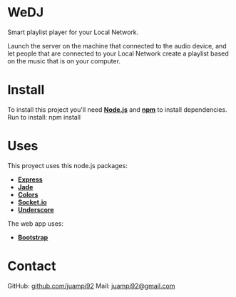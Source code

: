 WeDJ
====

Smart playlist player for your Local Network.

Launch the server on the machine that connected to the audio device, and let people that are connected to your Local Network create a playlist based on the music that is on your computer.

Install
==================
To install this project you'll need [**Node.js**](http://nodejs.org/) and [**npm**](https://www.npmjs.org/) to install dependencies.
Run to install:
	npm install

Uses
==================

This proyect uses this node.js packages:
  * [**Express**](http://expressjs.com/guide.html)
  * [**Jade**](http://jade-lang.com/)
  * [**Colors**](https://www.npmjs.org/package/colors)
  * [**Socket.io**](http://socket.io/)
  * [**Underscore**](http://underscorejs.org/)

The web app uses:
  * [**Bootstrap**](http://getbootstrap.com/)

Contact
==================
GitHub: [github.com/juampi92](https://github.com/juampi92)
Mail: <juampi92@gmail.com>

